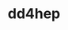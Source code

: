---
title: "dd4hep"
layout: cache
categories: [package, develop]
meta: {"versions": ["1.30"], "compilers": ["gcc@=11.4.0"], "oss": ["ubuntu22.04"], "platforms": ["linux"], "targets": ["x86_64_v3"], "stacks": ["hep", "root"], "num_specs": 14, "num_specs_by_stack": {"root": 14, "hep": 14}}
spec_details: [{"hash": "t4rh4cxvuykx2dd4o3wxxxxagukdc7lk", "compiler": "gcc@=11.4.0", "versions": ["1.30"], "os": "ubuntu22.04", "platform": "linux", "target": "x86_64_v3", "variants": ["build_system=cmake", "build_type=Release", "+ddalign", "+ddcad", "+ddcond", "+dddetectors", "+dddigi", "+ddeve", "+ddg4", "+ddrec", "~debug", "+edm4hep", "~geant4units", "generator=ninja", "+hepmc3", "~hepmc3-gz", "~ipo", "+lcio", "~tbb", "+utilityapps", "+xercesc"], "stacks": ["root", "hep"], "size": "-", "tarball": "https://binaries.spack.io/develop/build_cache/linux-ubuntu22.04-x86_64_v3/gcc-11.4.0/dd4hep-1.30/linux-ubuntu22.04-x86_64_v3-gcc-11.4.0-dd4hep-1.30-t4rh4cxvuykx2dd4o3wxxxxagukdc7lk.spack"}, {"hash": "gxlateb2rucsz76cc5vjslykj6ym3oj6", "compiler": "gcc@=11.4.0", "versions": ["1.30"], "os": "ubuntu22.04", "platform": "linux", "target": "x86_64_v3", "variants": ["build_system=cmake", "build_type=Release", "+ddalign", "+ddcad", "+ddcond", "+dddetectors", "+dddigi", "+ddeve", "+ddg4", "+ddrec", "~debug", "+edm4hep", "~geant4units", "generator=ninja", "+hepmc3", "~hepmc3-gz", "~ipo", "+lcio", "~tbb", "+utilityapps", "+xercesc"], "stacks": ["root", "hep"], "size": "-", "tarball": "https://binaries.spack.io/develop/build_cache/linux-ubuntu22.04-x86_64_v3/gcc-11.4.0/dd4hep-1.30/linux-ubuntu22.04-x86_64_v3-gcc-11.4.0-dd4hep-1.30-gxlateb2rucsz76cc5vjslykj6ym3oj6.spack"}, {"hash": "xhacyvrwjcwdhxx43xz7mconjsznq5fg", "compiler": "gcc@=11.4.0", "versions": ["1.30"], "os": "ubuntu22.04", "platform": "linux", "target": "x86_64_v3", "variants": ["build_system=cmake", "build_type=Release", "+ddalign", "+ddcad", "+ddcond", "+dddetectors", "+dddigi", "+ddeve", "+ddg4", "+ddrec", "~debug", "+edm4hep", "~geant4units", "generator=ninja", "+hepmc3", "~hepmc3-gz", "~ipo", "+lcio", "~tbb", "+utilityapps", "+xercesc"], "stacks": ["root", "hep"], "size": "-", "tarball": "https://binaries.spack.io/develop/build_cache/linux-ubuntu22.04-x86_64_v3/gcc-11.4.0/dd4hep-1.30/linux-ubuntu22.04-x86_64_v3-gcc-11.4.0-dd4hep-1.30-xhacyvrwjcwdhxx43xz7mconjsznq5fg.spack"}, {"hash": "tiq2kdujbucp62t5wdenih5yhsdj6kxh", "compiler": "gcc@=11.4.0", "versions": ["1.30"], "os": "ubuntu22.04", "platform": "linux", "target": "x86_64_v3", "variants": ["build_system=cmake", "build_type=Release", "+ddalign", "+ddcad", "+ddcond", "+dddetectors", "+dddigi", "+ddeve", "+ddg4", "+ddrec", "~debug", "+edm4hep", "~geant4units", "generator=ninja", "+hepmc3", "~hepmc3-gz", "~ipo", "+lcio", "~tbb", "+utilityapps", "+xercesc"], "stacks": ["root", "hep"], "size": "-", "tarball": "https://binaries.spack.io/develop/build_cache/linux-ubuntu22.04-x86_64_v3/gcc-11.4.0/dd4hep-1.30/linux-ubuntu22.04-x86_64_v3-gcc-11.4.0-dd4hep-1.30-tiq2kdujbucp62t5wdenih5yhsdj6kxh.spack"}, {"hash": "q5emt7hp7efagzu2w6b6ozwb5dzksauj", "compiler": "gcc@=11.4.0", "versions": ["1.30"], "os": "ubuntu22.04", "platform": "linux", "target": "x86_64_v3", "variants": ["build_system=cmake", "build_type=Release", "+ddalign", "+ddcad", "+ddcond", "+dddetectors", "+dddigi", "+ddeve", "+ddg4", "+ddrec", "~debug", "+edm4hep", "~geant4units", "generator=ninja", "+hepmc3", "~hepmc3-gz", "~ipo", "+lcio", "~tbb", "+utilityapps", "+xercesc"], "stacks": ["root", "hep"], "size": "-", "tarball": "https://binaries.spack.io/develop/build_cache/linux-ubuntu22.04-x86_64_v3/gcc-11.4.0/dd4hep-1.30/linux-ubuntu22.04-x86_64_v3-gcc-11.4.0-dd4hep-1.30-q5emt7hp7efagzu2w6b6ozwb5dzksauj.spack"}, {"hash": "lh72mylby7ssrd6eskqefszbarnm7sg2", "compiler": "gcc@=11.4.0", "versions": ["1.30"], "os": "ubuntu22.04", "platform": "linux", "target": "x86_64_v3", "variants": ["build_system=cmake", "build_type=Release", "+ddalign", "+ddcad", "+ddcond", "+dddetectors", "+dddigi", "+ddeve", "+ddg4", "+ddrec", "~debug", "+edm4hep", "~geant4units", "generator=ninja", "+hepmc3", "~hepmc3-gz", "~ipo", "+lcio", "~tbb", "+utilityapps", "+xercesc"], "stacks": ["root", "hep"], "size": "-", "tarball": "https://binaries.spack.io/develop/build_cache/linux-ubuntu22.04-x86_64_v3/gcc-11.4.0/dd4hep-1.30/linux-ubuntu22.04-x86_64_v3-gcc-11.4.0-dd4hep-1.30-lh72mylby7ssrd6eskqefszbarnm7sg2.spack"}, {"hash": "p3wvgawfa5xto5ik2d7b2754kxuyobfq", "compiler": "gcc@=11.4.0", "versions": ["1.30"], "os": "ubuntu22.04", "platform": "linux", "target": "x86_64_v3", "variants": ["build_system=cmake", "build_type=Release", "+ddalign", "+ddcad", "+ddcond", "+dddetectors", "+dddigi", "+ddeve", "+ddg4", "+ddrec", "~debug", "+edm4hep", "~geant4units", "generator=ninja", "+hepmc3", "~hepmc3-gz", "~ipo", "+lcio", "~tbb", "+utilityapps", "+xercesc"], "stacks": ["root", "hep"], "size": "-", "tarball": "https://binaries.spack.io/develop/build_cache/linux-ubuntu22.04-x86_64_v3/gcc-11.4.0/dd4hep-1.30/linux-ubuntu22.04-x86_64_v3-gcc-11.4.0-dd4hep-1.30-p3wvgawfa5xto5ik2d7b2754kxuyobfq.spack"}, {"hash": "thul72u6qls4bsowgvtcnwyksgupfwoc", "compiler": "gcc@=11.4.0", "versions": ["1.30"], "os": "ubuntu22.04", "platform": "linux", "target": "x86_64_v3", "variants": ["build_system=cmake", "build_type=Release", "+ddalign", "+ddcad", "+ddcond", "+dddetectors", "+dddigi", "+ddeve", "+ddg4", "+ddrec", "~debug", "+edm4hep", "~geant4units", "generator=ninja", "+hepmc3", "~hepmc3-gz", "~ipo", "+lcio", "~tbb", "+utilityapps", "+xercesc"], "stacks": ["root", "hep"], "size": "-", "tarball": "https://binaries.spack.io/develop/build_cache/linux-ubuntu22.04-x86_64_v3/gcc-11.4.0/dd4hep-1.30/linux-ubuntu22.04-x86_64_v3-gcc-11.4.0-dd4hep-1.30-thul72u6qls4bsowgvtcnwyksgupfwoc.spack"}, {"hash": "z3526lyeets2ujzokxpmq37zettqn565", "compiler": "gcc@=11.4.0", "versions": ["1.30"], "os": "ubuntu22.04", "platform": "linux", "target": "x86_64_v3", "variants": ["build_system=cmake", "build_type=Release", "+ddalign", "+ddcad", "+ddcond", "+dddetectors", "+dddigi", "+ddeve", "+ddg4", "+ddrec", "~debug", "+edm4hep", "~geant4units", "generator=ninja", "+hepmc3", "~hepmc3-gz", "~ipo", "+lcio", "~tbb", "+utilityapps", "+xercesc"], "stacks": ["root", "hep"], "size": "-", "tarball": "https://binaries.spack.io/develop/build_cache/linux-ubuntu22.04-x86_64_v3/gcc-11.4.0/dd4hep-1.30/linux-ubuntu22.04-x86_64_v3-gcc-11.4.0-dd4hep-1.30-z3526lyeets2ujzokxpmq37zettqn565.spack"}, {"hash": "mrkbyqqcy4hnu4wsy4siriq5czn7j4ns", "compiler": "gcc@=11.4.0", "versions": ["1.30"], "os": "ubuntu22.04", "platform": "linux", "target": "x86_64_v3", "variants": ["build_system=cmake", "build_type=Release", "+ddalign", "+ddcad", "+ddcond", "+dddetectors", "+dddigi", "+ddeve", "+ddg4", "+ddrec", "~debug", "+edm4hep", "~geant4units", "generator=ninja", "+hepmc3", "~hepmc3-gz", "~ipo", "+lcio", "~tbb", "+utilityapps", "+xercesc"], "stacks": ["root", "hep"], "size": "-", "tarball": "https://binaries.spack.io/develop/build_cache/linux-ubuntu22.04-x86_64_v3/gcc-11.4.0/dd4hep-1.30/linux-ubuntu22.04-x86_64_v3-gcc-11.4.0-dd4hep-1.30-mrkbyqqcy4hnu4wsy4siriq5czn7j4ns.spack"}, {"hash": "duvusubh6tfkryuwjayjmpgpbqv525ie", "compiler": "gcc@=11.4.0", "versions": ["1.30"], "os": "ubuntu22.04", "platform": "linux", "target": "x86_64_v3", "variants": ["build_system=cmake", "build_type=Release", "+ddalign", "+ddcad", "+ddcond", "+dddetectors", "+dddigi", "+ddeve", "+ddg4", "+ddrec", "~debug", "+edm4hep", "~geant4units", "generator=ninja", "+hepmc3", "~hepmc3-gz", "~ipo", "+lcio", "~tbb", "+utilityapps", "+xercesc"], "stacks": ["root", "hep"], "size": "-", "tarball": "https://binaries.spack.io/develop/build_cache/linux-ubuntu22.04-x86_64_v3/gcc-11.4.0/dd4hep-1.30/linux-ubuntu22.04-x86_64_v3-gcc-11.4.0-dd4hep-1.30-duvusubh6tfkryuwjayjmpgpbqv525ie.spack"}, {"hash": "i46ulo5md5tkmbsadlixi5ec2yvcvu5p", "compiler": "gcc@=11.4.0", "versions": ["1.30"], "os": "ubuntu22.04", "platform": "linux", "target": "x86_64_v3", "variants": ["build_system=cmake", "build_type=Release", "+ddalign", "+ddcad", "+ddcond", "+dddetectors", "+dddigi", "+ddeve", "+ddg4", "+ddrec", "~debug", "+edm4hep", "~geant4units", "generator=ninja", "+hepmc3", "~hepmc3-gz", "~ipo", "+lcio", "~tbb", "+utilityapps", "+xercesc"], "stacks": ["root", "hep"], "size": "-", "tarball": "https://binaries.spack.io/develop/build_cache/linux-ubuntu22.04-x86_64_v3/gcc-11.4.0/dd4hep-1.30/linux-ubuntu22.04-x86_64_v3-gcc-11.4.0-dd4hep-1.30-i46ulo5md5tkmbsadlixi5ec2yvcvu5p.spack"}, {"hash": "mslozzppbcb7azvxqsi5uorxuii3odkt", "compiler": "gcc@=11.4.0", "versions": ["1.30"], "os": "ubuntu22.04", "platform": "linux", "target": "x86_64_v3", "variants": ["build_system=cmake", "build_type=Release", "+ddalign", "+ddcad", "+ddcond", "+dddetectors", "+dddigi", "+ddeve", "+ddg4", "+ddrec", "~debug", "+edm4hep", "~geant4units", "generator=ninja", "+hepmc3", "~hepmc3-gz", "~ipo", "+lcio", "~tbb", "+utilityapps", "+xercesc"], "stacks": ["root", "hep"], "size": "-", "tarball": "https://binaries.spack.io/develop/build_cache/linux-ubuntu22.04-x86_64_v3/gcc-11.4.0/dd4hep-1.30/linux-ubuntu22.04-x86_64_v3-gcc-11.4.0-dd4hep-1.30-mslozzppbcb7azvxqsi5uorxuii3odkt.spack"}, {"hash": "fi7sh427voilxwh7naksvfpi7kyoqlg4", "compiler": "gcc@=11.4.0", "versions": ["1.30"], "os": "ubuntu22.04", "platform": "linux", "target": "x86_64_v3", "variants": ["build_system=cmake", "build_type=Release", "+ddalign", "+ddcad", "+ddcond", "+dddetectors", "+dddigi", "+ddeve", "+ddg4", "+ddrec", "~debug", "+edm4hep", "~geant4units", "generator=ninja", "+hepmc3", "~hepmc3-gz", "~ipo", "+lcio", "~tbb", "+utilityapps", "+xercesc"], "stacks": ["root", "hep"], "size": "-", "tarball": "https://binaries.spack.io/develop/build_cache/linux-ubuntu22.04-x86_64_v3/gcc-11.4.0/dd4hep-1.30/linux-ubuntu22.04-x86_64_v3-gcc-11.4.0-dd4hep-1.30-fi7sh427voilxwh7naksvfpi7kyoqlg4.spack"}]
---